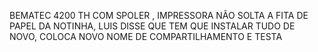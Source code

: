 BEMATEC 4200 TH COM SPOLER , IMPRESSORA NÃO SOLTA A FITA DE PAPEL DA NOTINHA, LUIS DISSE QUE TEM QUE INSTALAR TUDO DE NOVO, COLOCA NOVO NOME DE COMPARTILHAMENTO E TESTA
